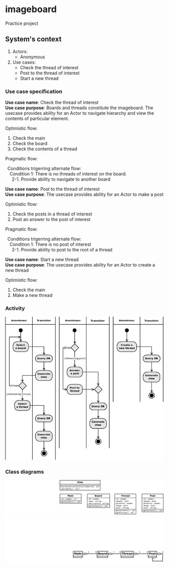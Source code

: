 # imageboard

Practice project


## System's context

1. Actors:
   - Anonymous
1. Use cases:
   - Check the thread of interest
   - Post to the thread of interest
   - Start a new thread


### Use case specification

__Use case name__: Check the thread of interest\
__Use case purpose__: Boards and threads constitute the imageboard. The usecase provides ability for an Actor to navigate hierarchy and view the contents of particular element.

Optimistic flow:

1. Check the main
1. Check the board
1. Check the contents of a thread

Pragmatic flow:

&ensp;Conditions trigerring alternate flow:\
&emsp;Condition 1: There is no threads of interest on the board.\
&emsp;&ensp;2-1. Provide ability to navigate to another board

__Use case name__: Post to the thread of interest\
__Use case purpose__: The usecase provides ability for an Actor to make a post

Optimistic flow:

1. Check the posts in a thread of interest
1. Post an answer to the post of interest

Pragmatic flow:

&ensp;Conditions trigerring alternate flow:\
&emsp;Condition 1: There is no post of interest\
&emsp;&ensp;2-1. Provide ability to post to the root of a thread

__Use case name__: Start a new thread\
__Use case purpose__: The usecase provides ability for an Actor to create a new thread

Optimistic flow:

1. Check the main
1. Make a new thread

### Activity

![activity diagram](./actions.png "Activity diagram")

### Class diagrams

![class list](./classes.png "Basic classes")
![class relationships](./classes_rl.png "Basic class relationsips")
